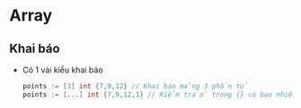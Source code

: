 # Array

## Khai báo 
- Có 1 vài kiểu khai báo 
    ```go
    points := [3] int {7,9,12} // Khai báo mảng 3 phần tử 
    points := [...] int {7,9,12,1} // Kiểm tra ở trong {} có bao nhiêu phần tử thì cấp phát bằng đấy vào trong mảng
    ```
